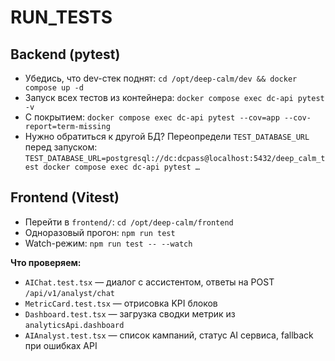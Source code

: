 # RUN_TESTS

## Backend (pytest)
- Убедись, что dev-стек поднят: `cd /opt/deep-calm/dev && docker compose up -d`
- Запуск всех тестов из контейнера: `docker compose exec dc-api pytest -v`
- С покрытием: `docker compose exec dc-api pytest --cov=app --cov-report=term-missing`
- Нужно обратиться к другой БД? Переопредели `TEST_DATABASE_URL` перед запуском: `TEST_DATABASE_URL=postgresql://dc:dcpass@localhost:5432/deep_calm_test docker compose exec dc-api pytest …`

## Frontend (Vitest)
- Перейти в `frontend/`: `cd /opt/deep-calm/frontend`
- Одноразовый прогон: `npm run test`
- Watch-режим: `npm run test -- --watch`

**Что проверяем:**
- `AIChat.test.tsx` — диалог с ассистентом, ответы на POST `/api/v1/analyst/chat`
- `MetricCard.test.tsx` — отрисовка KPI блоков
- `Dashboard.test.tsx` — загрузка сводки метрик из `analyticsApi.dashboard`
- `AIAnalyst.test.tsx` — список кампаний, статус AI сервиса, fallback при ошибках API
